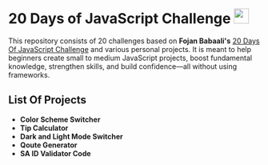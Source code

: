# 20 Days of JavaScript Challenge <span align="left"><img src="https://upload.wikimedia.org/wikipedia/commons/9/99/Unofficial_JavaScript_logo_2.svg" width="30"></span>

This repository consists of 20 challenges based on **Fojan Babaali's** [20 Days Of JavaScript Challenge](https://github.com/fojanb/20-Days-of-JavaScript) and various personal projects. It is meant to help beginners create small to medium JavaScript projects, boost fundamental knowledge, strengthen skills, and build confidence—all without using frameworks.

## List Of Projects

-   **Color Scheme Switcher**
-   **Tip Calculator**
-   **Dark and Light Mode Switcher**
-   **Qoute Generator**
-   **SA ID Validator Code**

